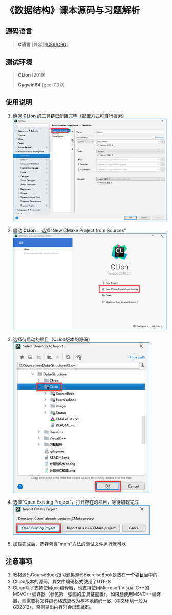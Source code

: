 # 《数据结构》课本源码与习题解析

## 源码语言

> **C语言** [兼容到[C89/C90](https://baike.baidu.com/item/c89/22224985?fr=aladdin)] 

## 测试环境

> **CLion** [2019] 
>
> **Cygwin64** [gcc-7.3.0] 

## 使用说明

1. 确保 **CLion** 的工具链已配置完毕（配置方式可自行搜索）
![CLion00](image/CLion00.png)

2. 启动 **CLion** ，选择"New CMake Project from Sources"
![CLion01](image/CLion01.png)

3. 选择待启动的项目（CLion版本的源码）
![CLion02](image/CLion02.png)

4. 选择"Open Existing Project"，打开存在的项目，等待加载完成
![CLion03](image/CLion03.png)

5. 加载完成后，选择包含"main"方法的测试文件运行就可以

## 注意事项

1. 教材源码CourseBook跟习题集源码ExerciseBook是放在**一个项目**当中的
2. CLion版本的源码，其文件编码格式使用了UTF-8
3. CLion除了支持使用gcc编译器，也支持使用Microsoft Visual C++的MSVC++编译器（参见第一张图的工具链配置）。如果想使用MSVC++编译器，则需要将文件编码格式更改为与本地编码一致（中文环境一般为GB2312），否则输出内容时会出现乱码。